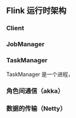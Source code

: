 ## Flink 运行时架构
### Client

### JobManager 
### TaskManager
TaskManager 是一个进程，
### 角色间通信（akka）
### 数据的传输（Netty）